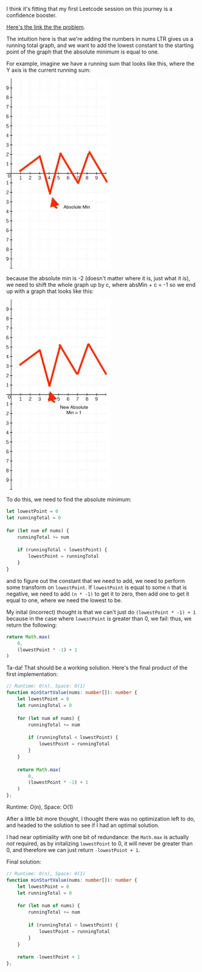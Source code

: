 I think it's fitting that my first Leetcode session on this journey is a confidence booster.

[Here's the link the the problem](https://leetcode.com/problems/minimum-value-to-get-positive-step-by-step-sum/submissions/).

The intuition here is that we're adding the numbers in nums LTR gives us a running total graph, and we want to add the lowest constant to the starting point of the graph that the absolute minimum is equal to one. 

For example, imagine we have a running sum that looks like this, where the Y axis is the current running sum: 

![absolute min](absolute_min.jpg)

because the absolute min is -2 (doesn't matter where it is, just what it is), we need to shift the whole graph up by c, where absMin + c = -1 so we end up with a graph that looks like this:

![new absolute min](new_absolute_min.jpg)

To do this, we need to find the absolute minimum:

```typescript
let lowestPoint = 0
let runningTotal = 0

for (let num of nums) {
    runningTotal += num
    
    if (runningTotal < lowestPoint) {
        lowestPoint = runningTotal
    }
}
```

and to figure out the constant that we need to add, we need to perform some transform on `lowestPoint`. If `lowestPoint` is equal to some `n` that is negative, we need to add `(n * -1)` to get it to zero, then add one to get it equal to one, where we need the lowest to be. 

My inital (incorrect) thought is that we can't just do `(lowestPoint * -1) + 1` because in the case where `lowestPoint` is greater than 0, we fail: thus, we return the following:

```typescript
return Math.max(
    0,
    (lowestPoint * -1) + 1
)
```

Ta-da! That should be a working solution. Here's the final product of the first implementation:

```typescript
// Runtime: O(n), Space: O(1)
function minStartValue(nums: number[]): number {
    let lowestPoint = 0
    let runningTotal = 0
    
    for (let num of nums) {
        runningTotal += num
        
        if (runningTotal < lowestPoint) {
            lowestPoint = runningTotal
        }
    }
    
    return Math.max(
        0,
        (lowestPoint * -1) + 1
    )
};
```

Runtime: O(n), Space: O(1)

After a little bit more thought, I thought there was no optimization left to do, and headed to the solution to see if I had an optimal solution.

I had near optimiality with one bit of redundance: the `Math.max` is actually *not* required, as by initalizing `lowestPoint` to 0, it will never be greater than 0, and therefore we can just return `-lowestPoint + 1`.

Final solution:

```typescript
// Runtime: O(n), Space: O(1)
function minStartValue(nums: number[]): number {
    let lowestPoint = 0
    let runningTotal = 0
    
    for (let num of nums) {
        runningTotal += num
        
        if (runningTotal < lowestPoint) {
            lowestPoint = runningTotal
        }
    }
    
    return -lowestPoint + 1
};
```